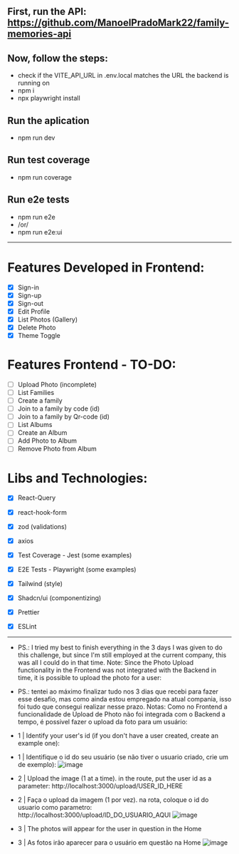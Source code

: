 ## First, run the API: https://github.com/ManoelPradoMark22/family-memories-api

## Now, follow the steps:

- check if the VITE_API_URL in .env.local matches the URL the backend is running on
- npm i
- npx playwright install

## Run the aplication
- npm run dev

## Run test coverage
- npm run coverage

## Run e2e tests
- npm run e2e
- /or/
- npm run e2e:ui

---

# Features Developed in Frontend:

- [x] Sign-in
- [x] Sign-up
- [x] Sign-out
- [x] Edit Profile
- [x] List Photos (Gallery)
- [x] Delete Photo
- [x] Theme Toggle

# Features Frontend - TO-DO:

- [ ] Upload Photo (incomplete)
- [ ] List Families
- [ ] Create a family
- [ ] Join to a family by code (id)
- [ ] Join to a family by Qr-code (id)
- [ ] List Albums
- [ ] Create an Album
- [ ] Add Photo to Album
- [ ] Remove Photo from Album

# Libs and Technologies:

- [x] React-Query
- [x] react-hook-form
- [x] zod (validations)
- [x] axios
- [x] Test Coverage - Jest (some examples)
- [x] E2E Tests - Playwright (some examples)

- [x] Tailwind (style)
- [x] Shadcn/ui (componentizing)

- [x] Prettier
- [x] ESLint

---

- PS.: I tried my best to finish everything in the 3 days I was given to do this challenge, but since I'm still employed at the current company, this was all I could do in that time.
Note: Since the Photo Upload functionality in the Frontend was not integrated with the Backend in time, it is possible to upload the photo for a user:
- PS.: tentei ao máximo finalizar tudo nos 3 dias que recebi para fazer esse desafio, mas como ainda estou empregado na atual compania, isso foi tudo que consegui realizar nesse prazo.
Notas: Como no Frontend a funcionalidade de Upload de Photo não foi integrada com o Backend a tempo, é possivel fazer o upload da foto para um usuário:

- 1 | Identify your user's id (if you don't have a user created, create an example one):
- 1 | Identifique o id do seu usuário (se não tiver o usuario criado, crie um de exemplo):
![image](https://github.com/user-attachments/assets/64a9f7e3-6899-45c8-a97a-b4607238359c)
- 2 | Upload the image (1 at a time). in the route, put the user id as a parameter: http://localhost:3000/upload/USER_ID_HERE
- 2 | Faça o upload da imagem (1 por vez). na rota, coloque o id do usuario como parametro: http://localhost:3000/upload/ID_DO_USUARIO_AQUI
![image](https://github.com/user-attachments/assets/ac0902af-0307-45ee-bb42-6ab615dc441d)
- 3 | The photos will appear for the user in question in the Home
- 3 | As fotos irão aparecer para o usuário em questão na Home
![image](https://github.com/user-attachments/assets/0b255fa8-57a1-406e-b09f-c3346b3ea424)
